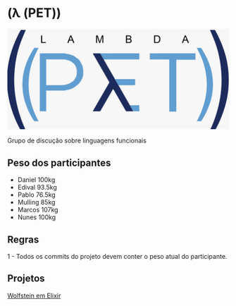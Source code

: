 # (λ (PET))

![lambda pet](images/logo.jpg "lambda pet")

Grupo de discução sobre linguagens funcionais

## Peso dos participantes

* Daniel 100kg
* Edival 93.5kg
* Pablo 76.5kg
* Mulling 85kg
* Marcos 107kg
* Nunes 100kg

## Regras
1 -  Todos os commits do projeto devem conter o peso atual do participante.


## Projetos
[Wolfstein em Elixir](https://github.com/matheusnunesismael/Wolfenstein-In-Elixir)
